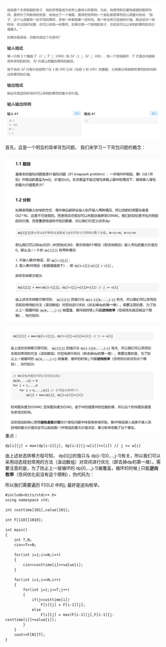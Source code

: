 
![](attachments/采药问题（背包问题）_image_0.png)


首先，这是一个明显的简单背包问题。
我们来学习一下背包问题的概念：

![](attachments/采药问题（背包问题）_image_1.png)

![](attachments/采药问题（背包问题）_image_2.png)
重点：



```text
dp[i][j] = max(dp[i−1][j], dp[i−1][j−w[i]]+v[i]) // j >= w[i]
```
<font color= "#121212">由上述状态转移方程可知，</font>
dp[i][j]<font color= "#121212">的值只与</font>
dp[i-1][0,...,j-1]<font color= "#121212">有关，所以我们可以采用动态规划常用的方法（滚动数组）对空间进行优化（即去掉dp的第一维）。需要注意的是，为了防止上一层循环的</font>
dp[0,...,j-1]<font color= "#121212">被覆盖，循环的时候 j 只能</font><font color= "#121212">**逆向枚举**</font><font color= "#121212">（空间优化前没有这个限制），伪代码为：</font>

<font color= "#121212">所以我们需要遍历 F[I][J] 中的j;</font>
<font color= "#121212">最好是逆向枚举。</font>

```
#include<bits/stdc++.h>
using namespace std;

int costtime[101],value[101]; 

int F[110][1010];

int main()
{
	int T,N;
	cin>>T>>N;
	
	for(int i=1;i<=N;i++)
	{
		cin>>costtime[i]>>value[i];
	}
	
	for(int i=1;i<=N;i++)
	{
		for(int j=1;j<=T;j++)
		{
			if(j<costtime[i])
				F[i][j] = F[i-1][j];
			else
				F[i][j] = max(F[i-1][j],F[i-1][j-costtime[i]]+value[i]);
		}
	}
	cout<<F[N][T];
}
```

